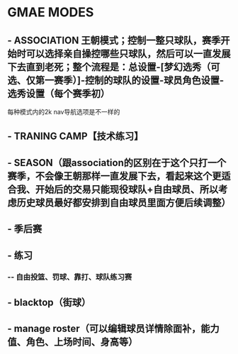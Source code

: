 # GMAE MODES
## - ASSOCIATION 王朝模式；控制一整只球队，赛季开始时可以选择亲自操控哪些只球队，然后可以一直发展下去直到老死；整个流程是：总设置-[梦幻选秀（可选、仅第一赛季）]-控制的球队的设置-球员角色设置-选秀设置（每个赛季初）
每种模式内的2k nav导航选项是不一样的
## - TRANING CAMP【技术练习】
## - SEASON（跟association的区别在于这个只打一个赛季，不会像王朝那样一直发展下去，看起来这个更适合我、开始后的交易只能现役球队+自由球员、所以考虑历史球员最好都安排到自由球员里面方便后续调整）
## - 季后赛
## - 练习
### -- 自由投篮、罚球、靠打、球队练习赛
## - blacktop（街球）

## - manage roster（可以编辑球员详情除面补，能力值、角色、上场时间、身高等）
